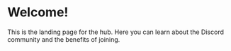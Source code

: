 # Welcome!
This is the landing page for the hub. Here you can learn about the Discord community and the benefits of joining.
## 
